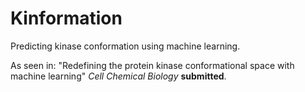 # Kinformation
Predicting kinase conformation using machine learning. 

As seen in: "Redefining the protein kinase conformational space with machine learning" *Cell Chemical Biology* **submitted**. 
